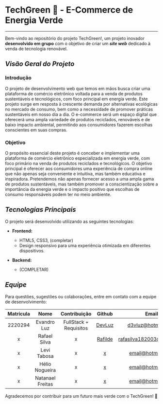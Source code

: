 # TechGreen :seedling: - E-Commerce de Energia Verde
***

Bem-vindo ao repositório do projeto TechGreen!, um projeto inovador **desenvolvido em grupo** com o objetivo de criar um __*site web*__ dedicado à venda de tecnologia renovável.

## **_Visão Geral do Projeto_**

### Introdução
O projeto de desenvolvimento web que temos em mãos busca criar uma plataforma de comércio eletrônico voltada para a venda de produtos sustentáveis e tecnológicos, com foco principal em energia verde. Este projeto surge em resposta à crescente demanda por alternativas ecológicas no mercado de consumo, bem como a necessidade de promover práticas sustentáveis em nosso dia a dia. O e-commerce será um espaço digital que oferecerá uma ampla variedade de produtos reciclados, renováveis e de baixo impacto ambiental, permitindo aos consumidores fazerem escolhas conscientes em suas compras.

### Objetivo
O propósito essencial deste projeto é conceber e implementar uma plataforma de comércio eletrônico especializada em energia verde, com foco primário na venda de produtos reciclados e tecnológicos. O objetivo principal é oferecer aos consumidores uma experiência de compra online que não apenas seja conveniente e intuitiva, mas também educativa e inspiradora. Pretendemos não apenas fornecer acesso a uma ampla gama de produtos sustentáveis, mas também promover a conscientização sobre a importância da energia verde e o impacto positivo que escolhas de consumo responsáveis podem ter no meio ambiente.

## **_Tecnologias Principais_**

O projeto será desenvolvido utilizando as seguintes tecnologias:

- **Frontend:**
  - HTML5, CSS3, (completar)
  - Design responsivo para uma experiência otimizada em diferentes dispositivos.

- **Backend:**
  - (COMPLETAR)

## **_Equipe_**

Para questões, sugestões ou colaborações, entre em contato com a equipe de desenvolvimento:

Matrícula | Nome | Contribuição | Github |Email
:---:|:---:|:---:|:---:|:---:
2220294 | Evandro Luz | FullStack + Requisitos | [DevLuz](https://github.com/d3vluz) | d3vluz@hotmail.com
x | Rafael Silva | x | [Rafilde](https://github.com/Rafilde) | rafasilva182003@gmail.com
x | Levi Tabosa | x | [x]() | email@hotmail.com
x | Hélio Nogueira | x | [x]() | email@hotmail.com
x | Natanael Freitas | x | [x]() | email@hotmail.com

Agradecemos por contribuir para um futuro mais verde com o TechGreen! :leaves:
